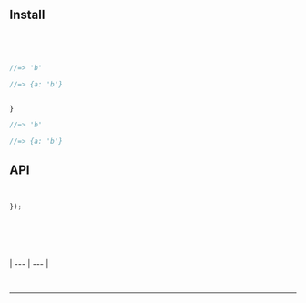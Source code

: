 

## Install


```sh
```


```js



//=> 'b'

//=> {a: 'b'}
```


```js

}

//=> 'b'
```



```js
//=> {a: 'b'}
```

## API






```js

```






```js
```








```js
});


```






```js
```








```js

```








```js
```








```js
```




```js
```











| --- | --- |




```sh
```



```sh
```






***

